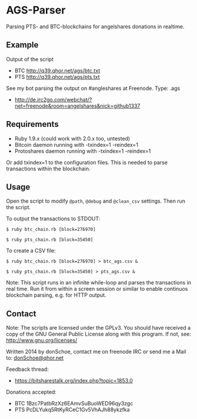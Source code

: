 AGS-Parser
==========

Parsing PTS- and BTC-blockchains for angelshares donations in realtime.


Example
-------

Output of the script

 - BTC http://q39.qhor.net/ags/btc.txt
 - PTS http://q39.qhor.net/ags/pts.txt

See my bot parsing the output on #angleshares at Freenode. Type: .ags

 - http://de.irc2go.com/webchat/?net=freenode&room=angelshares&nick=github1337

Requirements
------------

 - Ruby 1.9.x (could work with 2.0.x too, untested)
 - Bitcoin daemon running with -txindex=1 -reindex=1
 - Protoshares daemon running with -txindex=1 -reindex=1

Or add txindex=1 to the configuration files. This is needed to parse
transactions within the blockchain.


Usage
-----

Open the script to modify `@path`, `@debug` and `@clean_csv` settings. Then run
the script.

To output the transactions to STDOUT:

`$ ruby btc_chain.rb [block=276970]`

`$ ruby pts_chain.rb [block=35450]`


To create a CSV file:

`$ ruby btc_chain.rb [block=276970] > btc_ags.csv &`

`$ ruby pts_chain.rb [block=35450] > pts_ags.csv &`


Note: This script runs in an infinite while-loop and parses the transactions
in real time. Run it from within a screen session or similar to enable continuos
blockchain parsing, e.g. for HTTP output.


Contact
-------

Note: The scripts are licensed under the GPLv3. You should have received a copy
of the GNU General Public License along with this program. If not, see:
  http://www.gnu.org/licenses/

Written 2014 by donSchoe, contact me on freenode IRC or send me a Mail to:
  donSchoe@qhor.net

Feedback thread:

 - https://bitsharestalk.org/index.php?topic=1853.0

Donations accepted:

 - BTC 1Bzc7PatbRzXz6EAmvSuBuoWED96qy3zgc
 - PTS PcDLYukq5RtKyRCeC1Gv5VhAJh88ykzfka
